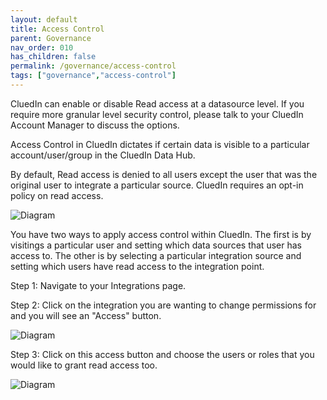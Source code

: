 ```yaml
---
layout: default
title: Access Control
parent: Governance
nav_order: 010
has_children: false
permalink: /governance/access-control
tags: ["governance","access-control"]
---
```


CluedIn can enable or disable Read access at a datasource level. If you require more granular level security control, please talk to your CluedIn Account Manager to discuss the options. 

Access Control in CluedIn dictates if certain data is visible to a particular account/user/group in the CluedIn Data Hub. 

By default, Read access is denied to all users except the user that was the original user to integrate a particular source. CluedIn requires an opt-in policy on read access. 

![Diagram](../assets/images/governance/integration-level-access.png)  

You have two ways to apply access control within CluedIn. The first is by visitings a particular user and setting which data sources that user has access to.  The other is by selecting a particular integration source and setting which users have read access to the integration point. 

Step 1: Navigate to your Integrations page. 

Step 2: Click on the integration you are wanting to change permissions for and you will see an "Access" button.

![Diagram](../assets/images/governance/set-access-for-user.png)  

Step 3: Click on this access button and choose the users or roles that you would like to grant read access too. 

![Diagram](../assets/images/governance/user-level-access.png)  